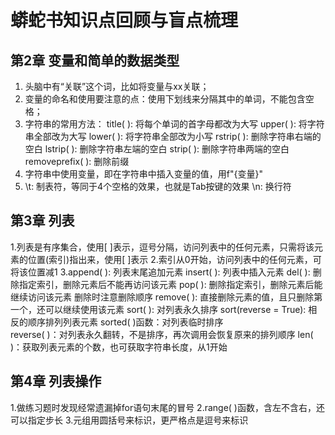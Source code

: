 # 蟒蛇书知识点回顾与盲点梳理
## 第2章 变量和简单的数据类型
 1. 头脑中有“关联”这个词，比如将变量与xx关联；
 2. 变量的命名和使用要注意的点：使用下划线来分隔其中的单词，不能包含空格；
 3. 字符串的常用方法：
      title( ): 将每个单词的首字母都改为大写
      upper( ): 将字符串全部改为大写
      lower( ): 将字符串全部改为小写
      rstrip( ): 删除字符串右端的空白
      lstrip( ): 删除字符串左端的空白
      strip( ): 删除字符串两端的空白
      removeprefix( ): 删除前缀
 4. 字符串中使用变量，即在字符串中插入变量的值，用f"{变量}"
 5. \t: 制表符，等同于4个空格的效果，也就是Tab按键的效果
    \n: 换行符
## 第3章 列表
1.列表是有序集合，使用[ ]表示，逗号分隔，访问列表中的任何元素，只需将该元素的位置(索引)指出来，使用[ ]表示
2.索引从0开始，访问列表中的任何元素，可将该位置减1
3.append( ): 列表末尾追加元素
   insert( ): 列表中插入元素
   del( ): 删除指定索引，删除元素后不能再访问该元素
   pop( ): 删除指定索引，删除元素后能继续访问该元素    删除时注意删除顺序
   remove( ): 直接删除元素的值，且只删除第一个，还可以继续使用该元素
   sort( ): 对列表永久排序     sort(reverse = True): 相反的顺序排列列表元素
   sorted( )函数：对列表临时排序    
   reverse( )：对列表永久翻转，不是排序，再次调用会恢复原来的排列顺序
   len( )：获取列表元素的个数，也可获取字符串长度，从1开始
## 第4章 列表操作
1.做练习题时发现经常遗漏掉for语句末尾的冒号
2.range( )函数，含左不含右，还可以指定步长
3.元组用圆括号来标识，更严格点是逗号来标识





